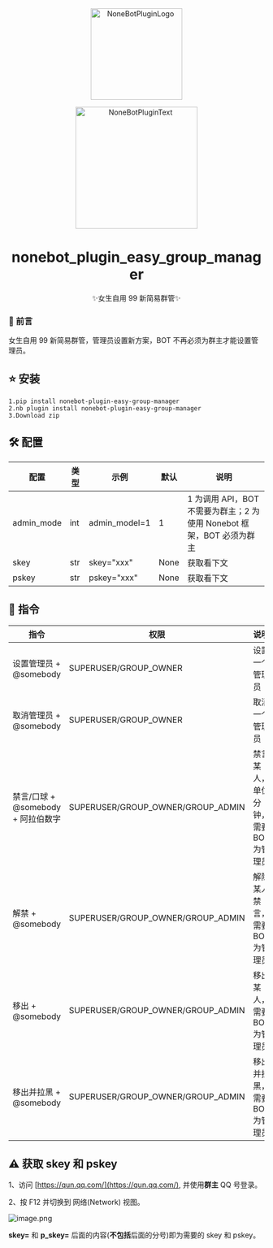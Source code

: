 <div align="center">
  <img src="https://s2.loli.net/2022/06/16/opBDE8Swad5rU3n.png" width="180" height="180" alt="NoneBotPluginLogo">
  <br>
  <p><img src="https://s2.loli.net/2022/06/16/xsVUGRrkbn1ljTD.png" width="240" alt="NoneBotPluginText"></p>
</div>

<div align="center">

# nonebot_plugin_easy_group_manager
✨女生自用 99 新简易群管✨

</div>

### 📣 前言

女生自用 99 新简易群管，管理员设置新方案，BOT 不再必须为群主才能设置管理员。

## ⭐ 安装
    1.pip install nonebot-plugin-easy-group-manager
    2.nb plugin install nonebot-plugin-easy-group-manager
    3.Download zip

## 🛠️ 配置

| 配置       | 类型 | 示例          | 默认 | 说明                                                               |
| ---------- | --- | ------------- | ---- | ----------------------------------------------------------------- |
| admin_mode | int | admin_model=1 | 1    | 1 为调用 API，BOT 不需要为群主；2 为使用 Nonebot 框架，BOT 必须为群主 |
| skey       | str | skey="xxx"    | None | 获取看下文                                                         |
| pskey      | str | pskey="xxx"   | None | 获取看下文                                                         |

## 🎉 指令

| 指令                              | 权限                              | 说明                                |
| --------------------------------- | --------------------------------- | ---------------------------------- |
| 设置管理员 + @somebody             | SUPERUSER/GROUP_OWNER             | 设置一个管理员                      |
| 取消管理员 + @somebody             | SUPERUSER/GROUP_OWNER             | 取消一个管理员                      |
| 禁言/口球  + @somebody + 阿拉伯数字 | SUPERUSER/GROUP_OWNER/GROUP_ADMIN | 禁言某人，单位分钟，需要 BOT 为管理员 |
| 解禁 + @somebody                  | SUPERUSER/GROUP_OWNER/GROUP_ADMIN  | 解除某人禁言，需要 BOT 为管理员      |
| 移出 + @somebody                  | SUPERUSER/GROUP_OWNER/GROUP_ADMIN  | 移出某人，需要 BOT 为管理员          |
| 移出并拉黑 + @somebody             | SUPERUSER/GROUP_OWNER/GROUP_ADMIN | 移出并拉黑，需要 BOT 为管理员         |

## ⚠️ 获取 skey 和 pskey

1、访问 [https://qun.qq.com/](https://qun.qq.com/), 并使用**群主** QQ 号登录。

2、按 F12 并切换到 网络(Network) 视图。

![image.png](https://s2.loli.net/2023/01/26/a4lLFwDbJjPmfSE.png)

**skey=** 和 **p_skey=** 后面的内容(**不包括**后面的分号)即为需要的 skey 和 pskey。

